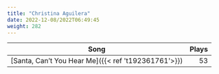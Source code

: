 ```yaml
---
title: "Christina Aguilera"
date: 2022-12-08/2022T06:49:45
weight: 282
---
```




 Song | Plays 
----- | -----:
[Santa, Can’t You Hear Me]({{< ref 't192361761'>}}) | 53

